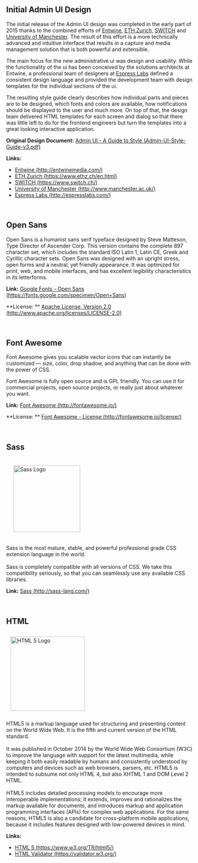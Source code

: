 ## Initial Admin UI Design

The initial release of the Admin UI design was completed in the early part of 2015 thanks to the combined
efforts of [Entwine](http://entwinemedia.com/), [ETH Zurich](https://www.ethz.ch/en.html), [SWITCH](https://www.switch.ch/) and [University of Manchester](http://www.manchester.ac.uk/).
The result of this effort is a more technically advanced and intuitive  interface that results in a capture and media management solution that is both powerful and extensible.

The main focus for the new administrative ui was design and usability. While the functionality of the ui has been conceived by the solutions architects at Entwine, a professional team of designers at [Espress Labs](http://espresslabs.com/) defined a consistent design language and provided the development team with design templates for the individual sections of the ui.

The resulting style guide clearly describes how individual parts and pieces are to be designed, which fonts and colors are available, how notifications should be displayed to the user and much more. On top of that, the design team delivered HTML templates for each screen and dialog so that there was little left to do for the frontend engineers but turn the templates into a great looking interactive application.

**Original Design Document:** [Admin UI - A Guide to Style (Admin-UI-Style-Guide-v3.pdf)](../../../../files/Admin-UI-Style-Guide-v3.pdf)

**Links:**

- [Entwine (http://entwinemedia.com/)](http://entwinemedia.com/)
- [ETH Zurich (https://www.ethz.ch/en.html)](https://www.ethz.ch/en.html)
- [SWITCH (https://www.switch.ch/)](https://www.switch.ch/)
- [University of Manchester (http://www.manchester.ac.uk/)](http://www.manchester.ac.uk/)
- [Espress Labs (http://espresslabs.com/)](http://espresslabs.com/)

<br/>

## Open Sans

Open Sans is a humanist sans serif typeface designed by Steve Matteson, Type Director of Ascender Corp. This version contains the complete 897 character set, which includes the standard ISO Latin 1, Latin CE, Greek and Cyrillic character sets. Open Sans was designed with an upright stress, open forms and a neutral, yet friendly appearance. It was optimized for print, web, and mobile interfaces, and has excellent legibility characteristics in its letterforms.

**Link:** [Google Fonts - Open Sans (https://fonts.google.com/specimen/Open+Sans)](https://fonts.google.com/specimen/Open+Sans)

**License: ** [Apache License, Version 2.0 (http://www.apache.org/licenses/LICENSE-2.0)](http://www.apache.org/licenses/LICENSE-2.0)

<br/>

## Font Awesome

Font Awesome gives you scalable vector icons that can instantly be customized — size, color, drop shadow, and anything that can be done with the power of CSS.

Font Awesome is fully open source and is GPL friendly. You can use it for commercial projects, open source projects, or really just about whatever you want.

**Link:** [Font Awesome (http://fontawesome.io/)](http://fontawesome.io/)

**License: ** [Font Awesome - License (http://fontawesome.io/license/)](http://fontawesome.io/license/)

<br/>

## Sass

<div class="row-flex">
  <img src="../../../../img/sass.svg" alt="Sass Logo"  style="padding: 20px; width: 180px;" />
  <p>
    Sass is the most mature, stable, and powerful professional grade CSS extension language in the world.
    <br/><br/>
    Sass is completely compatible with all versions of CSS. We take this compatibility seriously, so that you can seamlessly use any available CSS libraries.
  </p>
</div>

**Link:** [Sass (http://sass-lang.com/)](http://sass-lang.com/)

<br/>

## HTML

<div class="row-flex">
  <img src="../../../../img/html/HTML5_Logo.svg" alt="HTML 5 Logo" style="width:200px; padding:12px;" />
  <p>
  HTML5 is a markup language used for structuring and presenting content on the World Wide Web. It is the fifth and current version of the HTML standard.
  <br/><br/>
  It was published in October 2014 by the World Wide Web Consortium (W3C) to improve the language with support for the latest multimedia, while keeping it both easily readable by humans and consistently understood by computers and devices such as web browsers, parsers, etc. HTML5 is intended to subsume not only HTML 4, but also XHTML 1 and DOM Level 2 HTML.
  <br/><br/>
  HTML5 includes detailed processing models to encourage more interoperable implementations; it extends, improves and rationalizes the markup available for documents, and introduces markup and application programming interfaces (APIs) for complex web applications. For the same reasons, HTML5 is also a candidate for cross-platform mobile applications, because it includes features designed with low-powered devices in mind.
  </p>
</div>

**Links:**

- [HTML 5 (https://www.w3.org/TR/html5/)](https://www.w3.org/TR/html5/)
- [HTML Validator (https://validator.w3.org/)](https://validator.w3.org/)
